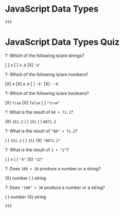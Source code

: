 # JavaScript Data Types

???

# JavaScript Data Types Quiz

?: Which of the following is/are strings?

[ ] `4`
[ ] `4.0`
[X] `'4'`

?: Which of the following is/are numbers?

[X] `4`
[X] `4.0`
[ ] `'4'`
[X] `-'4'`

?: Which of the following is/are booleans?

[X] `true`
[X] `false`
[ ] `"true"`

?: What is the result of `80 + 71.2`?

(X) `151.2`
( ) `151`
( ) `8071.2`

?: What is the result of `"80" + 71.2`?

( ) `151.2`
( ) `151`
(X) `"8071.2"`

?: What is the result of `2 + "2"`?

( ) `4`
( ) `"4"`
(X) `"22"`

?: Does `100 + 30` produce a number or a string?

(X) number
( ) string

?: Does `"100" + 30` produce a number or a string?

( ) number
(X) string

???
